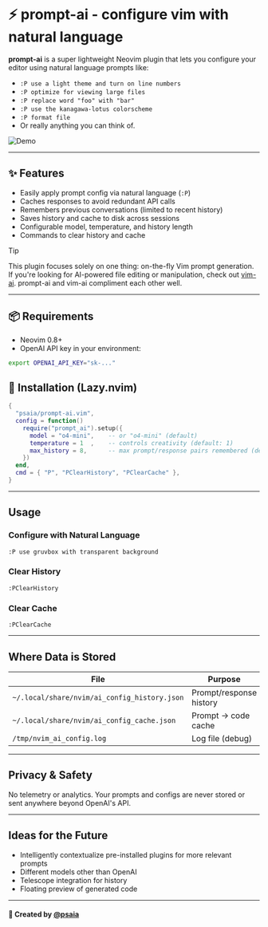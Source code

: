 # ⚡️ prompt-ai - configure vim with natural language

**prompt-ai** is a super lightweight Neovim plugin that lets you configure your editor using natural language prompts like:

* `:P use a light theme and turn on line numbers`
* `:P optimize for viewing large files`
* `:P replace word "foo" with "bar"`
* `:P use the kanagawa-lotus colorscheme`
* `:P format file`
* Or really anything you can think of.

![Demo](./demo.gif)

---

## ✨ Features

* Easily apply prompt config via natural language (`:P`)
* Caches responses to avoid redundant API calls
* Remembers previous conversations (limited to recent history)
* Saves history and cache to disk across sessions
* Configurable model, temperature, and history length
* Commands to clear history and cache


> [!TIP]
> This plugin focuses solely on one thing: on-the-fly Vim prompt generation.
> If you're looking for AI-powered file editing or manipulation, check out [vim-ai](https://github.com/madox2/vim-ai). prompt-ai and vim-ai compliment each other well.

---

## 📦 Requirements

* Neovim 0.8+
* OpenAI API key in your environment:

```sh
export OPENAI_API_KEY="sk-..."
```

## 🚀 Installation (Lazy.nvim)

```lua
{
  "psaia/prompt-ai.vim",
  config = function()
    require("prompt_ai").setup({
      model = "o4-mini",    -- or "o4-mini" (default)
      temperature = 1  ,    -- controls creativity (default: 1)
      max_history = 8,      -- max prompt/response pairs remembered (default: 8)
    })
  end,
  cmd = { "P", "PClearHistory", "PClearCache" },
}
```

---

## Usage

### Configure with Natural Language

```vim
:P use gruvbox with transparent background
```

### Clear History

```vim
:PClearHistory
```

### Clear Cache

```vim
:PClearCache
```

---

## Where Data is Stored

| File                                         | Purpose                 |
| -------------------------------------------- | ----------------------- |
| `~/.local/share/nvim/ai_config_history.json` | Prompt/response history |
| `~/.local/share/nvim/ai_config_cache.json`   | Prompt → code cache     |
| `/tmp/nvim_ai_config.log`                    | Log file (debug)        |

---

## Privacy & Safety

No telemetry or analytics. Your prompts and configs are never stored or sent anywhere beyond OpenAI's API.

---

## Ideas for the Future

* Intelligently contextualize pre-installed plugins for more relevant prompts
* Different models other than OpenAI
* Telescope integration for history
* Floating preview of generated code

---

#### 🖤 Created by [@psaia](https://github.com/psaia)

